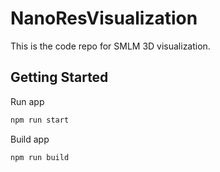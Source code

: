 # NanoResVisualization

This is the code repo for SMLM 3D visualization.

## Getting Started

Run app

```bash
npm run start
```

Build app

```bash
npm run build
```
